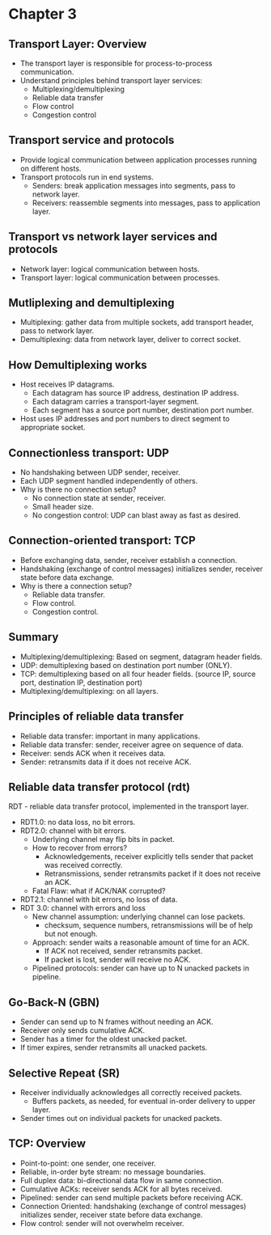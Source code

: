# Chapter 3

## Transport Layer: Overview
- The transport layer is responsible for process-to-process communication.
- Understand principles behind transport layer services:
  - Multiplexing/demultiplexing
  - Reliable data transfer
  - Flow control
  - Congestion control

## Transport service and protocols
- Provide logical communication between application processes running on different hosts.
- Transport protocols run in end systems.
    - Senders: break application messages into segments, pass to network layer.
    - Receivers: reassemble segments into messages, pass to application layer.

## Transport vs network layer services and protocols
- Network layer: logical communication between hosts.
- Transport layer: logical communication between processes.

## Mutliplexing and demultiplexing
- Multiplexing: gather data from multiple sockets, add transport header, pass to network layer.
- Demultiplexing: data from network layer, deliver to correct socket.

## How Demultiplexing works
- Host receives IP datagrams.
    - Each datagram has source IP address, destination IP address.
    - Each datagram carries a transport-layer segment.
    - Each segment has a source port number, destination port number.
- Host uses IP addresses and port numbers to direct segment to appropriate socket.

## Connectionless transport: UDP
- No handshaking between UDP sender, receiver.
- Each UDP segment handled independently of others.
- Why is there no connection setup?
    - No connection state at sender, receiver.
    - Small header size.
    - No congestion control: UDP can blast away as fast as desired.

## Connection-oriented transport: TCP
- Before exchanging data, sender, receiver establish a connection.
- Handshaking (exchange of control messages) initializes sender, receiver state before data exchange.
- Why is there a connection setup?
    - Reliable data transfer.
    - Flow control.
    - Congestion control.

## Summary
- Multiplexing/demultiplexing: Based on segment, datagram header fields.
- UDP: demultiplexing based on destination port number (ONLY).
- TCP: demultiplexing based on all four header fields. (source IP, source port, destination IP, destination port)
- Multiplexing/demultiplexing: on all layers.

## Principles of reliable data transfer
- Reliable data transfer: important in many applications.
- Reliable data transfer: sender, receiver agree on sequence of data.
- Receiver: sends ACK when it receives data.
- Sender: retransmits data if it does not receive ACK.

## Reliable data transfer protocol (rdt)
RDT - reliable data transfer protocol, implemented in the transport layer.
- RDT1.0: no data loss, no bit errors.
- RDT2.0: channel with bit errors.
    - Underlying channel may flip bits in packet.
    - How to recover from errors?
        - Acknowledgements, receiver explicitly tells sender that packet was received correctly.
        - Retransmissions, sender retransmits packet if it does not receive an ACK.
    - Fatal Flaw: what if ACK/NAK corrupted?
- RDT2.1: channel with bit errors, no loss of data.
- RDT 3.0: channel with errors and loss
    - New channel assumption: underlying channel can lose packets.
        - checksum, sequence numbers, retransmissions will be of help but not enough.
    - Approach: sender waits a reasonable amount of time for an ACK.
        - If ACK not received, sender retransmits packet.
        - If packet is lost, sender will receive no ACK.
    - Pipelined protocols: sender can have up to N unacked packets in pipeline.

## Go-Back-N (GBN)
- Sender can send up to N frames without needing an ACK.
- Receiver only sends cumulative ACK.
- Sender has a timer for the oldest unacked packet.
- If timer expires, sender retransmits all unacked packets.

## Selective Repeat (SR)
- Receiver individually acknowledges all correctly received packets.
    - Buffers packets, as needed, for eventual in-order delivery to upper layer.
- Sender times out on individual packets for unacked packets.

## TCP: Overview
- Point-to-point: one sender, one receiver.
- Reliable, in-order byte stream: no message boundaries.
- Full duplex data: bi-directional data flow in same connection.
- Cumulative ACKs: receiver sends ACK for all bytes received.
- Pipelined: sender can send multiple packets before receiving ACK.
- Connection Oriented: handshaking (exchange of control messages) initializes sender, receiver state before data exchange.
- Flow control: sender will not overwhelm receiver.

